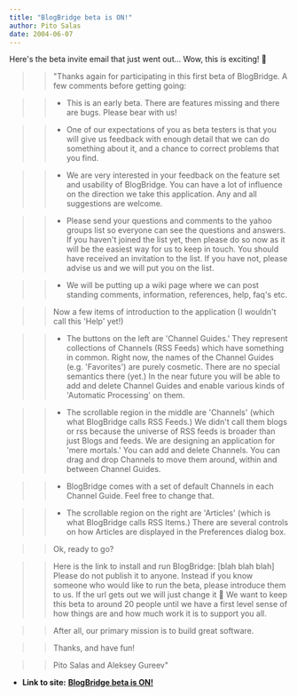 ```yaml
---
title: "BlogBridge beta is ON!"
author: Pito Salas
date: 2004-06-07
---
```


Here's the beta invite email that just went out… Wow, this is exciting! 🙂

>>

>> "Thanks again for participating in this first beta of BlogBridge. A few
comments before getting going:

>>

>>   * This is an early beta. There are features missing and there are bugs.
Please bear with us!

>>   * One of our expectations of you as beta testers is that you will give us
feedback with enough detail that we can do something about it, and a chance to
correct problems that you find.

>>   * We are very interested in your feedback on the feature set and
usability of BlogBridge. You can have a lot of influence on the direction we
take this application. Any and all suggestions are welcome.

>>   * Please send your questions and comments to the yahoo groups list so
everyone can see the questions and answers. If you haven't joined the list
yet, then please do so now as it will be the easiest way for us to keep in
touch. You should have received an invitation to the list. If you have not,
please advise us and we will put you on the list.

>>   * We will be putting up a wiki page where we can post standing comments,
information, references, help, faq's etc.

>>

>> Now a few items of introduction to the application (I wouldn't call this
'Help' yet!)

>>

>>   * The buttons on the left are 'Channel Guides.' They represent
collections of Channels (RSS Feeds) which have something in common. Right now,
the names of the Channel Guides (e.g. 'Favorites') are purely cosmetic. There
are no special semantics there (yet.) In the near future you will be able to
add and delete Channel Guides and enable various kinds of 'Automatic
Processing' on them.

>>   * The scrollable region in the middle are 'Channels' (which what
BlogBridge calls RSS Feeds.) We didn't call them blogs or rss because the
universe of RSS feeds is broader than just Blogs and feeds. We are designing
an application for 'mere mortals.' You can add and delete Channels. You can
drag and drop Channels to move them around, within and between Channel Guides.

>>   * BlogBridge comes with a set of default Channels in each Channel Guide.
Feel free to change that.

>>   * The scrollable region on the right are 'Articles' (which is what
BlogBridge calls RSS Items.) There are several controls on how Articles are
displayed in the Preferences dialog box.

>>

>> Ok, ready to go?

>>

>> Here is the link to install and run BlogBridge: [blah blah blah] Please do
not publish it to anyone. Instead if you know someone who would like to run
the beta, please introduce them to us. If the url gets out we will just change
it 🙂 We want to keep this beta to around 20 people until we have a first level
sense of how things are and how much work it is to support you all.

>>

>> After all, our primary mission is to build great software.

>>

>> Thanks, and have fun!

>>

>> Pito Salas and Aleksey Gureev"


* **Link to site:** **[BlogBridge beta is ON!](None)**
